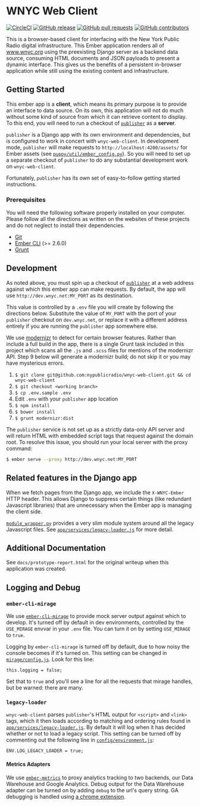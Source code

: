 # WNYC Web Client
[![CircleCI](https://img.shields.io/circleci/project/github/nypublicradio/wnyc-web-client/master.svg?style=flat-square)](https://circleci.com/gh/nypublicradio/wnyc-web-client/tree/master) [![GitHub release](https://img.shields.io/github/release/nypublicradio/wnyc-web-client.svg?style=flat-square)](https://github.com/nypublicradio/wnyc-web-client/releases/latest) [![GitHub pull requests](https://img.shields.io/github/issues-pr/nypublicradio/wnyc-web-client.svg?style=flat-square)](https://github.com/nypublicradio/wnyc-web-client/pulls) [![GitHub contributors](https://img.shields.io/github/contributors/nypublicradio/wnyc-web-client.svg?style=flat-square)](https://github.com/nypublicradio/wnyc-web-client/graphs/contributors) 

This is a browser-based client for interfacing with the New York Public Radio digital infrastructure.  This Ember application renders all of www.wnyc.org using the preexisting Django server as a backend data source, consuming HTML documents and JSON payloads to present a dynamic interface. This gives us the benefits of a persistent in-browser application while still using the existing content and infrastructure.

## Getting Started

This ember app is a **client**, which means its primary purpose is to provide an interface to data source. On its own, this application will not do much without some kind of source from which it can retrieve content to display. To this end, you will need to run a checkout of [`publisher`](https://github.com/nypublicradio/publisher) as a **server**.

`publisher` is a Django app with its own environment and dependencies, but is configured to work in concert with `wnyc-web-client`. In development mode, `publisher` will make requests to `http://localhost:4200/assets/` for Ember assets (see [`puppy/util/ember_config.py`](https://github.com/nypublicradio/publisher/blob/master/puppy/util/ember_config.py)). So you will need to set up a separate checkout of `publisher` to do any substantial development work on `wnyc-web-client`.

Fortunately, `publisher` has its own set of easy-to-follow getting started instructions.

### Prerequisites

You will need the following software properly installed on your computer. Please follow all the directions as written on the websites of these projects and do not neglect to install their dependencies.

* [Git](http://git-scm.com/downloads)
* [Ember CLI](https://ember-cli.com/user-guide/#getting-started) (>= 2.6.0)
* [Grunt](http://gruntjs.com/getting-started)

## Development

As noted above, you must spin up a checkout of [`publisher`](https://github.com/nypublicradio/publisher) at a web address against which this ember app can make requests. By default, the app will use `http://dev.wnyc.net:MY_PORT` as its destination.

This value is controlled by a `.env` file you will create by following the directions below. Substitute the value of `MY_PORT` with the port of your `publisher` checkout on `dev.wnyc.net`, or replace it with a different address entirely if you are running the `publisher` app somewhere else.

We use [modernizr](https://modernizr.com/) to detect for certain browser features. Rather than include a full build in the app, there is a single Grunt task included in this project which scans all the `.js` and `.scss` files for mentions of the modernizr API. Step 9 below will generate a modernizr build; do not skip it or you may have mysterious errors.

1. `$ git clone git@github.com:nypublicradio/wnyc-web-client.git && cd wnyc-web-client`
2. `$ git checkout <working branch>`
3. `$ cp .env.sample .env`
4. Edit `.env` with your `publisher` app location
7. `$ npm install`
8. `$ bower install`
9. `$ grunt modernizr:dist`

The `publisher` service is not set up as a strictly data-only API server and will return HTML with embedded script tags that request against the domain root. To resolve this issue, you should run your local server with the proxy command:
```sh
$ ember serve --proxy http://dev.wnyc.net:MY_PORT
```

## Related features in the Django app

When we fetch pages from the Django app, we include the `X-WNYC-Ember` HTTP header. This allows Django to suppress certain things (like redundant Javascript libraries) that are unnecessary when the Ember app is managing the client side.

[`module_wrapper.py`](https://github.com/nypublicradio/publisher/blob/master/puppy/util/module_wrapper.py) provides a very slim module system around all the legacy Javascript files. See [`app/services/legacy-loader.js`](https://github.com/nypublicradio/wnyc-web-client/blob/master/app/services/legacy-loader.js) for more detail.

## Additional Documentation

See `docs/prototype-report.html` for the original writeup when this application was created.

## Logging and Debug
### `ember-cli-mirage`
We use [`ember-cli-mirage`](http://www.ember-cli-mirage.com/) to provide mock server output against which to develop. It's turned off by default in dev environments, controlled by the `USE_MIRAGE` envvar in your `.env` file. You can turn it on by setting `USE_MIRAGE` to `true`.

Logging by `ember-cli-mirage` is turned off by default, due to how noisy the console becomes if it's turned on. This setting can be changed in [`mirage/config.js`](https://github.com/nypublicradio/wnyc-web-client/blob/master/mirage/config.js). Look for this line:
```
this.logging = false;
```
Set that to `true` and you'll see a line for all the requests that mirage handles, but be warned: there are many.

### `legacy-loader`
`wnyc-web-client` parses `publisher`'s HTML output for `<script>` and `<link>` tags, which it then loads according to matching and ordering rules found in [`app/services/legacy-loader.js`](https://github.com/nypublicradio/wnyc-web-client/blob/master/app/services/legacy-loader.js). By default it will log when it has decided whether or not to load a legacy script. This setting can be turned off by commenting out the following line in [`config/environment.js`](https://github.com/nypublicradio/wnyc-web-client/blob/master/config/environment.js):
```
ENV.LOG_LEGACY_LOADER = true;
```

#### Metrics Adapters
We use [`ember-metrics`](https://github.com/poteto/ember-metrics) to proxy analytics tracking to two backends, our Data Warehouse and Google Analytics. Debug output for the Data Warehouse adapter can be turned on by adding `debug` to the url's query string. GA debugging is handled using [a chrome extension](https://chrome.google.com/webstore/detail/google-analytics-debugger/jnkmfdileelhofjcijamephohjechhna?hl=en).
